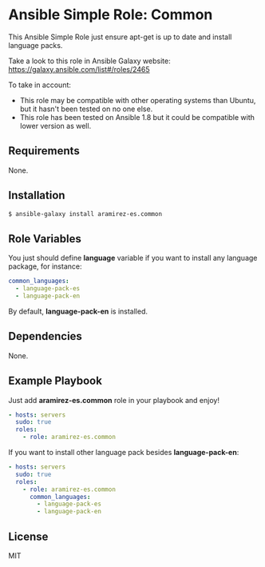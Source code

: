 Ansible Simple Role: Common
=========

This Ansible Simple Role just ensure apt-get is up to date and install language packs.

Take a look to this role in Ansible Galaxy website: https://galaxy.ansible.com/list#/roles/2465

To take in account:
* This role may be compatible with other operating systems than Ubuntu, but it hasn't been tested on no one else.
* This role has been tested on Ansible 1.8 but it could be compatible with lower version as well.

Requirements
------------

None.

Installation
------------

```bash
$ ansible-galaxy install aramirez-es.common
```

Role Variables
--------------

You just should define **language** variable if you want to install any language package, for instance:

```yml
common_languages:
  - language-pack-es
  - language-pack-en
```

By default, **language-pack-en** is installed.

Dependencies
------------

None.

Example Playbook
----------------

Just add **aramirez-es.common** role in your playbook and enjoy!

```yml
- hosts: servers
  sudo: true
  roles:
    - role: aramirez-es.common
```

If you want to install other language pack besides **language-pack-en**:

```yml
- hosts: servers
  sudo: true
  roles:
    - role: aramirez-es.common
      common_languages:
        - language-pack-es
        - language-pack-en
```

License
-------

MIT
